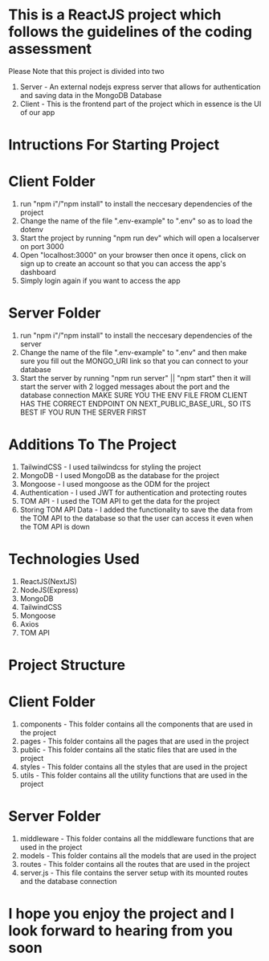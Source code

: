 # This is a ReactJS project which follows the guidelines of the coding assessment

Please Note that this project is divided into two
1. Server - An external nodejs express server that allows for authentication and saving data in the MongoDB Database
2. Client - This is the frontend part of the project which in essence is the UI of our app

# Intructions For Starting Project 

# Client Folder
1. run "npm i"/"npm install" to install the neccesary dependencies of the project
2. Change the name of the file ".env-example" to ".env" so as to load the dotenv
3. Start the project by running "npm run dev" which will open a localserver on port 3000
4. Open "localhost:3000" on your browser then once it opens, click on sign up to create an account so that you can access the app's dashboard
5. Simply login again if you want to access the app

# Server Folder
1. run "npm i"/"npm install" to install the neccesary dependencies of the server
2. Change the name of the file ".env-example" to ".env" and then make sure you fill out the MONGO_URI link so that you can connect to your database
3. Start the server by running "npm run server" || "npm start" then it will start the server with 2 logged messages about the port and the database connection 
MAKE SURE YOU THE ENV FILE FROM CLIENT HAS THE CORRECT ENDPOINT ON NEXT_PUBLIC_BASE_URL, SO ITS BEST IF YOU RUN THE SERVER FIRST

# Additions To The Project
1. TailwindCSS - I used tailwindcss for styling the project
2. MongoDB - I used MongoDB as the database for the project
3. Mongoose - I used mongoose as the ODM for the project
4. Authentication - I used JWT for authentication and protecting routes
5. TOM API - I used the TOM API to get the data for the project
6. Storing TOM API Data - I added the functionality to save the data from the TOM API to the database so that the user can access it even when the TOM API is down

# Technologies Used
1. ReactJS(NextJS)
2. NodeJS(Express)
3. MongoDB
4. TailwindCSS
5. Mongoose
6. Axios
7. TOM API

# Project Structure

# Client Folder
1. components - This folder contains all the components that are used in the project
2. pages - This folder contains all the pages that are used in the project
3. public - This folder contains all the static files that are used in the project
4. styles - This folder contains all the styles that are used in the project
5. utils - This folder contains all the utility functions that are used in the project

# Server Folder
1. middleware - This folder contains all the middleware functions that are used in the project
2. models - This folder contains all the models that are used in the project
3. routes - This folder contains all the routes that are used in the project
5. server.js - This file contains the server setup with its mounted routes and the database connection

# I hope you enjoy the project and I look forward to hearing from you soon